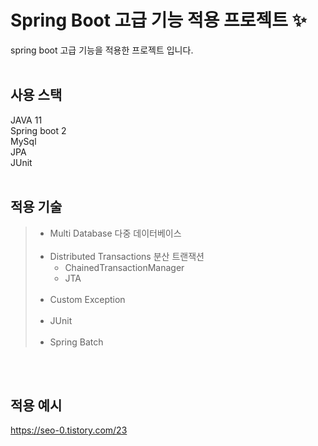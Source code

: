 # Spring Boot 고급 기능 적용 프로젝트 ✨
spring boot 고급 기능을 적용한 프로젝트 입니다.
<br/>
<br/>

## 사용 스택
JAVA 11 <br/>
Spring boot 2 <br/>
MySql <br/>
JPA <br/>
JUnit <br/>
<br/>

## 적용 기술
> - Multi Database 다중 데이터베이스 <br/><br/>
> - Distributed Transactions 분산 트랜잭션
>     - ChainedTransactionManager </br>
>     - JTA <br/><br/>
> - Custom Exception <br/><br/>
> - JUnit <br/><br/>
> - Spring Batch
<br/>
<br/>

## 적용 예시
https://seo-0.tistory.com/23
